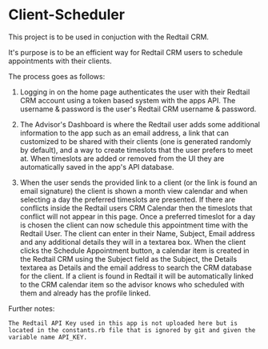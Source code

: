 # Client-Scheduler
This project is to be used in conjuction with the Redtail CRM.

It's purpose is to be an efficient way for Redtail CRM users to schedule appointments with their clients.

The process goes as follows:

1.  Logging in on the home page authenticates the user with their Redtail CRM account using a token based system with the apps API. The username & password is the user's Redtail CRM username & password.

2. The Advisor's Dashboard is where the Redtail user adds some additional information to the app such as an email address, a link that can customized to be shared with their clients (one is generated randomly by default), and a way to create timeslots that the user prefers to meet at. When timeslots are added or removed from the UI they are automatically saved in the app's API database.
    
3. When the user sends the provided link to a client (or the link is found an email signature) the client is shown a month view calendar and when selecting a day the preferred timeslots are presented. If there are conflicts inside the Redtail users CRM Calendar then the timeslots that conflict will not appear in this page. Once a preferred timeslot for a day is chosen the client can now schedule this appointment time with the Redtail User. The client can enter in their Name, Subject, Email address and any additional details they will in a textarea box. When the client clicks the Schedule Appointment button, a calendar item is created in the Redtail CRM using the Subject field as the Subject, the Details textarea as Details and the email address to search the CRM database for the client. If a client is found in Redtail it will be automatically linked to the CRM calendar item so the advisor knows who scheduled with them and already has the profile linked.
    
Further notes:

    The Redtail API Key used in this app is not uploaded here but is located in the constants.rb file that is ignored by git and given the variable name API_KEY.
